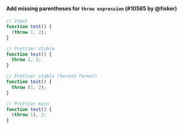 #### Add missing parentheses for `throw expression` (#10585 by @fisker)

<!-- prettier-ignore -->
```jsx
// Input
function test() {
  (throw 1, 2);
}

// Prettier stable
function test() {
  throw 1, 2;
}

// Prettier stable (Second format)
function test() {
  throw (1, 2);
}

// Prettier main
function test() {
  (throw 1), 2;
}
```
